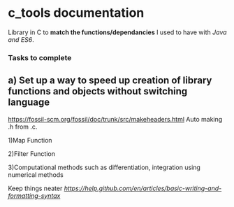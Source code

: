 # c_tools documentation
Library in C to **match the functions/dependancies** I used to have with *Java and ES6*.

### Tasks to complete

## a) Set up a way to speed up creation of library functions and objects without switching language
https://fossil-scm.org/fossil/doc/trunk/src/makeheaders.html
Auto making .h from .c.

1)Map Function

2)Filter Function

3)Computational methods such as differentiation, integration using numerical methods

Keep things neater
*https://help.github.com/en/articles/basic-writing-and-formatting-syntax*
